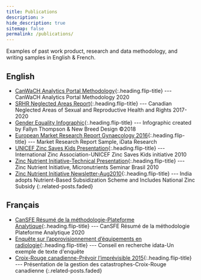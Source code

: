 ```yaml
---
title: Publications
description: >
hide_description: true
sitemap: false
permalink: /publications/
---
```


Examples of past work product, research and data methodology, and writing samples in English & French.


## English
* [CanWaCH Analytics Portal Methodology]{:.heading.flip-title} --- CanWaCH Analytics Portal Methodology 2020
* [SRHR Neglected Areas Report]{:.heading.flip-title} --- Canadian Neglected Areas of Sexual and Reproductive Health and Rights 2017-2020
* [Gender Equality Infographic]{:.heading.flip-title} --- Infographic created by Fallyn Thompson & New Breed Design ©2018
* [European Market Research Report Gynaecology 2016]{:.heading.flip-title} --- Market Research Report Sample, iData Research
* [UNICEF Zinc Saves Kids Presentation]{:.heading.flip-title} --- International Zinc Association-UNICEF Zinc Saves Kids initiative 2010
* [Zinc Nutrient Initiative-Technical Presentation]{:.heading.flip-title} --- Zinc Nutrient Initiative, Micronutrients Seminar Brasil 2010
* [Zinc Nutrient Initiative Newsletter-Aug2010]{:.heading.flip-title} --- India adopts Nutrient-Based Subsidization Scheme and Includes National Zinc Subsidy
{:.related-posts.faded}

## Français
* [CanSFE Résumé de la méthodologie-Plateforme Analytique]{:.heading.flip-title} --- CanSFE Résumé de la méthodologie Plateforme Analytique 2020
* [Enquête sur l’approvisionnement d’équipements en radiologie]{:.heading.flip-title} --- Conseil en recherche idata-Un exemple de texte d'enquête
* [Croix-Rouge canadienne-Prévoir l’imprévisible 2015]{:.heading.flip-title} --- Présentation de la gestion des catastrophes-Croix-Rouge canadienne
{:.related-posts.faded}

[CanWaCH Analytics Portal Methodology]: CanWaCH-Analytics_Portal_Methodology-Nov-12-2020.pdf
[SRHR Neglected Areas Report]: CanWaCH-SRHR_Neglected_Areas_Full_Summary_Report_(Final).docx
[Gender Equality Infographic]: CanWaCH-Gender-Equality-Infographic-2018.jpg
[CanSFE Résumé de la méthodologie-Plateforme Analytique]: CanSFE-Résumé_de_la_méthodologie-Plateforme_Analytique-Nov-12-2020.pdf
[Enquête sur l’approvisionnement d’équipements en radiologie]: Enquête-sur-l’approvisionnement-d’équipements-en-radiologie-2017.pdf
[European Market Research Report Gynaecology 2016]: European_Market_Research_Report_Gynaecology2016.docx
[Croix-Rouge canadienne-Prévoir l’imprévisible 2015]: Croix-Rouge-canadienne_Prévoir_l’imprévisible_2015.ppt
[UNICEF Zinc Saves Kids Presentation]: UNICEF-Zinc_Saves_Kids-Presentation2010.pdf
[Zinc Nutrient Initiative-Technical Presentation]: Zinc_Nutrient_Initiative-Technical_Presentation2010.pdf
[Zinc Nutrient Initiative Newsletter-Aug2010]: Zinc_Nutrient_Initiative_Newsletter_Aug2010.pdf
